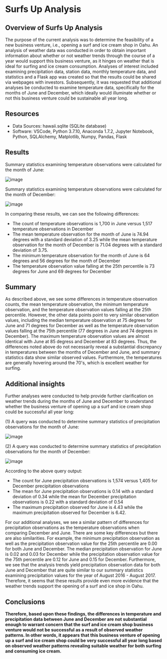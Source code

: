 # Surfs Up Analysis

## Overview of Surfs Up Analysis

The purpose of the current analysis was to determine the feasibility of a new business venture, i.e., opening a surf and ice cream shop in Oahu. An analysis of weather data was conducted in order to obtain important information about whether or not weather trends through the course of a year would support this business venture, as it hinges on weather that is ideal for surfing and ice cream consumption. Analyses of interest included examining precipitation data, station data, monthly temperature data, and statistics and a Flask app was created so that the results could be shared via webpages with investors. Subsequently, it was requested that additional analyses be conducted to examine temperature data, specifically for the months of June and December, which ideally would illuminate whether or not this business venture could be sustainable all year long. 

## Resources
- Data Sources: hawaii.sqlite (SQLite database)
- Software: VSCode, Python 3.7.10, Anaconda 1.7.2, Jupyter Notebook, Python, SQLAlchemy, Matplotlib, Numpy, Pandas, Flask 

## Results

Summary statistics examining temperature observations were calculated for the month of June:  

![image](https://user-images.githubusercontent.com/85533099/136884458-42b59500-29e2-4e25-bf32-058d869f8aab.png)

Summary statistics examining temperature observations were calculated for the month of December:

![image](https://user-images.githubusercontent.com/85533099/136884558-f2634810-afef-4f0a-ae17-2b162994e800.png)

In comparing these results, we can see the following differences:

  -  The count of temperature observations is 1,700 in June versus 1,517 temperature observations in December
  -  The mean temperature observation for the month of June is 74.94 degrees with a standard deviation of 3.25 while the mean temperature observation for the month of December is 71.04 degrees with a standard deviation of 3.75. 
  -  The minimum temperature observation for the month of June is 64 degrees and 56 degrees for the month of December
  -  The temperature observation value falling at the 25th percentile is 73 degrees for June and 69 degrees for December

## Summary 

As described above, we see some differences in temperature observation counts, the mean temperature observation, the minimum temperature observation, and the temperature observation values falling at the 25th percentile. However, the other data points point to very similar observation values, including the median temperature observation at 75 degrees for June and 71 degrees for December as well as the temperature observation values falling at the 75th percentile (77 degrees in June and 74 degrees in December). The maximum temperature observation values are almost identical with June at 85 degress and December at 83 degrees. Thus, the differences noted above do not necessarily reveal a substantial discrepancy in temperatures between the months of December and June, and summary statistics data show similar observed values. Furthermore, the temperatures are generally hovering around the 70's, which is excellent weather for surfing.  

## Additional insights

Further analyses were conducted to help provide further clarification on weather trends during the months of June and December to understand whether the business venture of opening up a surf and ice cream shop could be successful all year long:

(1) A query was conducted to determine summary statistics of precipitation observations for the month of June:

![image](https://user-images.githubusercontent.com/85533099/136891268-df65e90f-0919-42de-b893-f9364b0e2d5f.png)

(2) A query was conducted to determine summary statistics of precipitation observations for the month of December:

![image](https://user-images.githubusercontent.com/85533099/136891347-6e466b8d-44a1-4f03-9df8-18af687fa42d.png)

According to the above query output:
  - The count for June precipitation observations is 1,574 versus 1,405 for December precipitation observations
  - The mean for June precipitation observations is 0.14 with a standard deviation of 0.34 while the mean for December precipitation observations is 0.22 with a standard deviation of 0.54
  - The maximum precipitation observed for June is 4.43 while the maximum precipitation observed for December is 6.42.  


For our additional analyses, we see a similar pattern of differences for precipitation observations as the temperature observations when comparing December and June. There are some key differences but there are also similarities. For example, the minimum precipitation observation as well as the precipitation observation value for the 25th percentile are 0.00 for both June and December. The median precipitation observation for June is 0.02 and 0.03 for December while the precipitation observation value for the 75th percentile are 0.12 for June and 0.15 for December. Furthermore, we see that the analysis trends yield precipitation observation data for both June and December that are quite similar to our summary statistics examining precipitation values for the year of August 2016 - August 2017. Therefore, it seems that these results provide even more evidence that the weather trends support the opening of a surf and ice shop in Oahu.

## Conclusions

**Therefore, based upon these findings, the differences in temperature and precipitation data between June and December are not substantial enough to warrant concern that the surf and ice cream shop business venture would not be successful as a result of observed weather patterns. In other words, it appears that this business venture of opening up a surf and ice cream shop could be very successful all year long based on observed weather patterns revealing suitable weather for both surfing and consuming ice cream.** 

